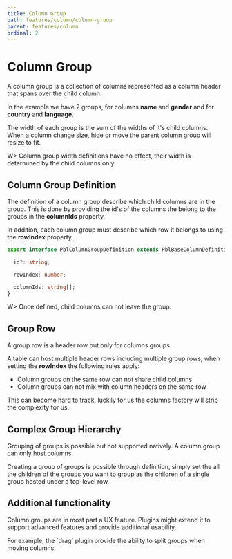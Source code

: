 ```yaml
---
title: Column Group
path: features/column/column-group
parent: features/column
ordinal: 2
---
```

# Column Group

A column group is a collection of columns represented as a column header that spans over the child column.

<div pbl-example-view="pbl-column-group-example"></div>

In the example we have 2 groups, for columns **name** and **gender** and for **country** and **language**.

The width of each group is the sum of the widths of it's child columns. When a column change size, hide or move the parent column group
will resize to fit.

W> Column group width definitions have no effect, their width is determined by the child columns only.

## Column Group Definition

The definition of a column group describe which child columns are in the group. This is done by providing the id's of the columns the belong to the
groups in the **columnIds** property.

In addition, each column group must describe which row it belongs to using the **rowIndex** property.

```typescript
export interface PblColumnGroupDefinition extends PblBaseColumnDefinition {

  id?: string;

  rowIndex: number;

  columnIds: string[];
}
```

W> Once defined, child columns can not leave the group.

## Group Row

A group row is a header row but only for columns groups.

A table can host multiple header rows including multiple group rows, when setting the **rowIndex** the following rules apply:

- Column groups on the same row can not share child columns
- Column groups can not mix with column headers on the same row

<p>This can become hard to track, luckily for us the <a [routerLink]="['../', 'column-factory']">columns factory</a>  will strip the complexity for us.</p>

<div pbl-example-view="pbl-multi-header-column-group-example" containerClass="mat-elevation-z7"></div>

## Complex Group Hierarchy

Grouping of groups is possible but not supported natively. A column group can only host columns.

Creating a group of groups is possible through definition, simply set the all the children of the groups you want to group
as the children of a single group hosted under a top-level row.

## Additional functionality

Column groups are in most part a UX feature. Plugins might extend it to support advanced features and provide additional usability.

<p>For example, the `drag` plugin provide the ability to <a [routerLink]="['../', 'column-reorder']" [fragment]="'reordering-columns-with-groups'">split groups when moving columns</a>.</p>
